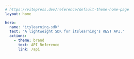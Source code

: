 ```yaml
---
# https://vitepress.dev/reference/default-theme-home-page
layout: home

hero:
  name: "itslearning-sdk"
  text: "A lightweight SDK for itslearning's REST API."
  actions:
    - theme: brand
      text: API Reference
      link: /api
---
```

